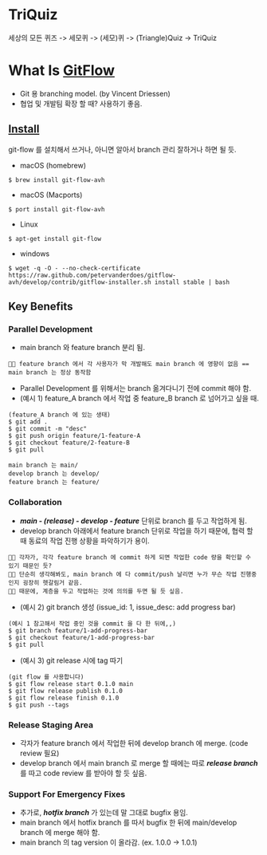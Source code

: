 # TriQuiz
세상의 모든 퀴즈 -> 세모퀴 -> (세모)퀴 -> (Triangle)Quiz -> TriQuiz

# What Is [GitFlow](https://datasift.github.io/gitflow/IntroducingGitFlow.html)
- Git 용 branching model. (by Vincent Driessen)
- 협업 및 개발팀 확장 할 때? 사용하기 좋음.

## [Install](https://danielkummer.github.io/git-flow-cheatsheet/index.ko_KR.html)
git-flow 를 설치해서 쓰거나, 아니면 알아서 branch 관리 잘하거나 하면 될 듯.

- macOS (homebrew)
```shell
$ brew install git-flow-avh
```
- macOS (Macports)
```shell
$ port install git-flow-avh
```
- Linux
```shell
$ apt-get install git-flow
```
- windows
```
$ wget -q -O - --no-check-certificate https://raw.github.com/petervanderdoes/gitflow-avh/develop/contrib/gitflow-installer.sh install stable | bash
```

## Key Benefits
### Parallel Development
- main branch 와 feature branch 분리 됨.
```
👦🏻 feature branch 에서 각 사용자가 막 개발해도 main branch 에 영향이 없음 == main branch 는 정상 동작함
```
- Parallel Development 를 위해서는 branch 옮겨다니기 전에 commit 해야 함.
- (예시 1) feature_A branch 에서 작업 중 feature_B branch 로 넘어가고 싶을 때.
```shell
(feature_A branch 에 있는 생태)
$ git add .
$ git commit -m "desc"
$ git push origin feature/1-feature-A
$ git checkout feature/2-feature-B
$ git pull
```
```
main branch 는 main/
develop branch 는 develop/
feature branch 는 feature/

```
### Collaboration
- ***main - (release) - develop - feature*** 단위로 branch 를 두고 작업하게 됨.
- develop branch 아래에서 feature branch 단위로 작업을 하기 때문에, 협력 할 때 동료의 작업 진행 상황을 파악하기가 용이.
```
👦🏻 각자가, 각각 feature branch 에 commit 하게 되면 작업한 code 량을 확인할 수 있기 때문인 듯?
👦🏻 단순히 생각해봐도, main branch 에 다 commit/push 날리면 누가 무슨 작업 진행중인지 굉장히 헷갈림거 같음.
👦🏻 때문에, 계층을 두고 작업하는 것에 의의를 두면 될 듯 싶음.
```
- (예시 2) git branch 생성 (issue_id: 1, issue_desc: add progress bar)
```shell
(예시 1 참고해서 작업 중인 것을 commit 을 다 한 뒤에,,)
$ git branch feature/1-add-progress-bar
$ git checkout feature/1-add-progress-bar
$ git pull
```
- (예시 3) git release 시에 tag 따기
```shell
(git flow 를 사용합니다)
$ git flow release start 0.1.0 main
$ git flow release publish 0.1.0
$ git flow release finish 0.1.0
$ git push --tags
```
### Release Staging Area
- 각자가 feature branch 에서 작업한 뒤에 develop branch 에 merge. (code review 필요)
- develop branch 에서 main branch 로 merge 할 때에는 따로 ***release branch*** 를 따고 code review 를 받아야 할 듯 싶음.
### Support For Emergency Fixes
- 추가로, ***hotfix branch*** 가 있는데 말 그대로 bugfix 용임.
- main branch 에서 hotfix branch 를 따서 bugfix 한 뒤에 main/develop branch 에 merge 해야 함.
- main branch 의 tag version 이 올라감. (ex. 1.0.0 -> 1.0.1)
